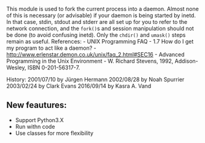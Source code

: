 This module is used to fork the current process into a daemon.
Almost none of this is necessary (or advisable) if your daemon
is being started by inetd. In that case, stdin, stdout and stderr are
all set up for you to refer to the network connection, and the `fork()`s
and session manipulation should not be done (to avoid confusing inetd).
Only the `chdir()` and `umask()` steps remain as useful.
References:
       - UNIX Programming FAQ
           - 1.7 How do I get my program to act like a daemon?
               - http://www.erlenstar.demon.co.uk/unix/faq_2.html#SEC16
       - Advanced Programming in the Unix Environment
           - W. Richard Stevens, 1992, Addison-Wesley, ISBN 0-201-56317-7.

History:
      2001/07/10 by Jürgen Hermann
      2002/08/28 by Noah Spurrier
      2003/02/24 by Clark Evans
      2016/09/14 by Kasra A. Vand

## New feautures:

  - Support Python3.X
  - Run withn code
  - Use classes for more flexibility
